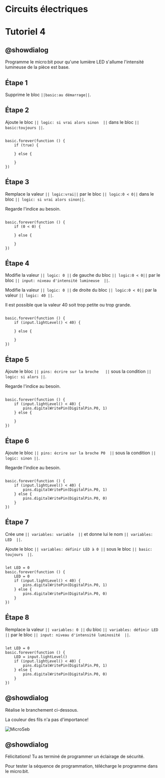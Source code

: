 # Circuits électriques

# Tutoriel 4

## @showdialog

Programme le micro:bit pour qu'une lumière LED s'allume l'intensité lumineuse de la pièce est base.

## Étape 1

Supprime le bloc ``||basic:au démarrage||``.

## Étape 2 

Ajoute le bloc ``|| logic: si vrai alors sinon  ||`` dans le bloc ``|| basic:toujours ||``. 
 

```blocks 

basic.forever(function () {
    if (true) {
        
    } else {
        
    }
})

``` 

## Étape 3 

Remplace la valeur ``|| logic:vrai||`` par le bloc ``|| logic:0 < 0||`` dans le bloc ``|| logic: si vrai alors sinon||``. 
 
Regarde l'indice au besoin.

```blocks 

basic.forever(function () {
    if (0 < 0) {
        
    } else {
        
    }
})
```

## Étape 4 
 
Modifie la valeur ``|| logic: 0 ||`` de gauche du bloc ``|| logic:0 < 0||`` par le bloc ``|| input: niveau d'intensité lumineuse  ||``. 
 
Modifie la valeur ``|| logic: 0 ||`` de droite du bloc ``|| logic:0 < 0||`` par la valeur ``|| logic: 40 ||``.

Il est possible que la valeur 40 soit trop petite ou trop grande.

```blocks 

basic.forever(function () {
    if (input.lightLevel() < 40) {
        
    } else {
        
    }
})

``` 

## Étape 5 
 
Ajoute le bloc ``|| pins: écrire sur la broche   ||`` sous la condition ``|| logic: si alors ||``. 

Regarde l'indice au besoin.
 
```blocks 

basic.forever(function () {
    if (input.lightLevel() < 40) {
        pins.digitalWritePin(DigitalPin.P0, 1)
    } else {
        
    }
})

``` 

## Étape 6 
 
Ajoute le bloc ``|| pins: écrire sur la broche P0  ||`` sous la condition ``|| logic: sinon ||``. 

Regarde l'indice au besoin.
 
```blocks 

basic.forever(function () {
    if (input.lightLevel() < 40) {
        pins.digitalWritePin(DigitalPin.P0, 1)
    } else {
        pins.digitalWritePin(DigitalPin.P0, 0)
    }
})

``` 

## Étape 7 
 
Crée une ``|| variables: variable  ||`` et donne lui le nom ``|| variables: LED  ||``. 

Ajoute le bloc ``|| variables: définir LED à 0 ||`` sous le bloc ``|| basic: toujours  ||``.

```blocks

let LED = 0
basic.forever(function () {
    LED = 0
    if (input.lightLevel() < 40) {
        pins.digitalWritePin(DigitalPin.P0, 1)
    } else {
        pins.digitalWritePin(DigitalPin.P0, 0)
    }
})

```

## Étape 8
 
Remplace la valeur ``|| variables: 0 ||`` du bloc ``|| variables: définir LED  ||`` par le bloc ``|| input: niveau d'intensité luminosité  ||``.

```blocks 

let LED = 0
basic.forever(function () {
    LED = input.lightLevel()
    if (input.lightLevel() < 40) {
        pins.digitalWritePin(DigitalPin.P0, 1)
    } else {
        pins.digitalWritePin(DigitalPin.P0, 0)
    }
})

``` 
## @showdialog 

Réalise le branchement ci-dessous.

La couleur des fils n'a pas d'importance!

![MicroSeb](https://github.com/sbergeroncp/micro-seb/blob/master/1.png?raw=true)

## @showdialog 

Félicitations! Tu as terminé de programmer un éclairage de sécurité.

Pour tester la séquence de programmation, télécharge le programme dans le micro:bit.



